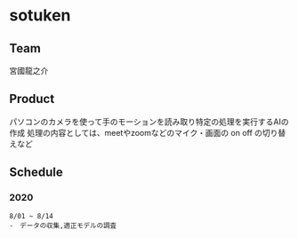 # sotuken
## Team
  宮國龍之介
## Product
  パソコンのカメラを使って手のモーションを読み取り特定の処理を実行するAIの作成
  処理の内容としては、meetやzoomなどのマイク・画面の on off の切り替えなど
## Schedule
### 2020
    8/01 ~ 8/14 
    -　データの収集,適正モデルの調査
    
